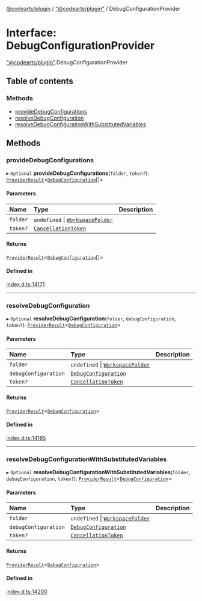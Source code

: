 [@codearts/plugin](../README.md) / ["@codearts/plugin"](../modules/_codearts_plugin_.md) / DebugConfigurationProvider

# Interface: DebugConfigurationProvider

["@codearts/plugin"](../modules/_codearts_plugin_.md).DebugConfigurationProvider

## Table of contents

### Methods

- [provideDebugConfigurations](codearts_plugin_.DebugConfigurationProvider.md#providedebugconfigurations)
- [resolveDebugConfiguration](codearts_plugin_.DebugConfigurationProvider.md#resolvedebugconfiguration)
- [resolveDebugConfigurationWithSubstitutedVariables](codearts_plugin_.DebugConfigurationProvider.md#resolvedebugconfigurationwithsubstitutedvariables)

## Methods

### provideDebugConfigurations

▸ `Optional` **provideDebugConfigurations**(`folder`, `token?`): [`ProviderResult`](../modules/_codearts_plugin_.md#providerresult)<[`DebugConfiguration`](codearts_plugin_.DebugConfiguration.md)[]\>

#### Parameters

| Name | Type | Description |
| :------ | :------ | :------ |
| `folder` | `undefined` \| [`WorkspaceFolder`](codearts_plugin_.WorkspaceFolder.md) |  |
| `token?` | [`CancellationToken`](codearts_plugin_.CancellationToken.md) |  |

#### Returns

[`ProviderResult`](../modules/_codearts_plugin_.md#providerresult)<[`DebugConfiguration`](codearts_plugin_.DebugConfiguration.md)[]\>

#### Defined in

[index.d.ts:14171](https://github.com/huaweicloud/cloudide-plugin-api/blob/3b0eee8/index.d.ts#L14171)

___

### resolveDebugConfiguration

▸ `Optional` **resolveDebugConfiguration**(`folder`, `debugConfiguration`, `token?`): [`ProviderResult`](../modules/_codearts_plugin_.md#providerresult)<[`DebugConfiguration`](codearts_plugin_.DebugConfiguration.md)\>

#### Parameters

| Name | Type | Description |
| :------ | :------ | :------ |
| `folder` | `undefined` \| [`WorkspaceFolder`](codearts_plugin_.WorkspaceFolder.md) |  |
| `debugConfiguration` | [`DebugConfiguration`](codearts_plugin_.DebugConfiguration.md) |  |
| `token?` | [`CancellationToken`](codearts_plugin_.CancellationToken.md) |  |

#### Returns

[`ProviderResult`](../modules/_codearts_plugin_.md#providerresult)<[`DebugConfiguration`](codearts_plugin_.DebugConfiguration.md)\>

#### Defined in

[index.d.ts:14185](https://github.com/huaweicloud/cloudide-plugin-api/blob/3b0eee8/index.d.ts#L14185)

___

### resolveDebugConfigurationWithSubstitutedVariables

▸ `Optional` **resolveDebugConfigurationWithSubstitutedVariables**(`folder`, `debugConfiguration`, `token?`): [`ProviderResult`](../modules/_codearts_plugin_.md#providerresult)<[`DebugConfiguration`](codearts_plugin_.DebugConfiguration.md)\>

#### Parameters

| Name | Type | Description |
| :------ | :------ | :------ |
| `folder` | `undefined` \| [`WorkspaceFolder`](codearts_plugin_.WorkspaceFolder.md) |  |
| `debugConfiguration` | [`DebugConfiguration`](codearts_plugin_.DebugConfiguration.md) |  |
| `token?` | [`CancellationToken`](codearts_plugin_.CancellationToken.md) |  |

#### Returns

[`ProviderResult`](../modules/_codearts_plugin_.md#providerresult)<[`DebugConfiguration`](codearts_plugin_.DebugConfiguration.md)\>

#### Defined in

[index.d.ts:14200](https://github.com/huaweicloud/cloudide-plugin-api/blob/3b0eee8/index.d.ts#L14200)
